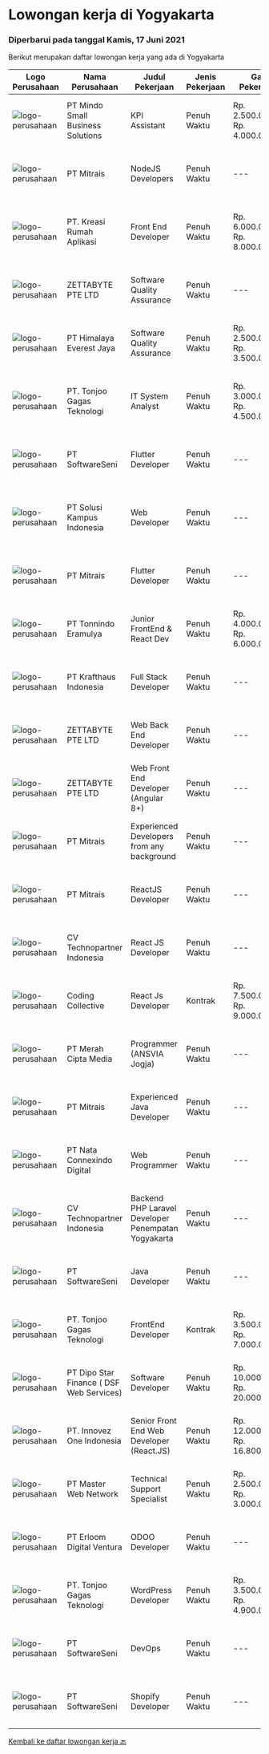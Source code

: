 
  # Lowongan kerja di Yogyakarta

  ### Diperbarui pada tanggal Kamis, 17 Juni 2021

  Berikut merupakan daftar lowongan kerja yang ada di Yogyakarta

  |Logo Perusahaan | Nama Perusahaan | Judul Pekerjaan | Jenis Pekerjaan | Gaji Pekerjaan | Lokasi | Deskripsi | Tanggal diunggah | Pranala |
  | -------------- | --------------- | --------------- | --------- | --------- | -------------- | ------- | ----------- | ----------- |
  |![logo-perusahaan](https://image-service-cdn.seek.com.au/bd9c5207a79d42ed096a1b2bad14bef66654f2f2/ee4dce1061f3f616224767ad58cb2fc751b8d2dc)|PT Mindo Small Business Solutions|KPI Assistant|Penuh Waktu|Rp. 2.500.000-Rp. 4.000.000|Yogyakarta|Job DescriptionYou will be working in a small team with these main responsibilities: Checking and updating KPIs  achievement on a daily basis Work...|Rabu, 16 Juni 2021|https://www.jobstreet.co.id/id/job/kpi-assistant-3557844?token=0~1bcd5e83-7601-491b-9607-941930ccf0ff&sectionRank=1&jobId=jobstreet-id-job-3557844|
|![logo-perusahaan](https://image-service-cdn.seek.com.au/969b0c47f133a1e0155056a5d964c63953dd6304/ee4dce1061f3f616224767ad58cb2fc751b8d2dc)|PT Mitrais|NodeJS Developers|Penuh Waktu|---|Bali|Build your Career with Mitrais! We're urgently looking for experienced NodeJS Developers to be part of our team for an immediate start.Our client is a...|Rabu, 16 Juni 2021|https://www.jobstreet.co.id/id/job/nodejs-developers-3557891?token=0~1bcd5e83-7601-491b-9607-941930ccf0ff&sectionRank=2&jobId=jobstreet-id-job-3557891|
|![logo-perusahaan](https://image-service-cdn.seek.com.au/13f7466ed464c1e6442064fa0564efac70e6da12/ee4dce1061f3f616224767ad58cb2fc751b8d2dc)|PT. Kreasi Rumah Aplikasi|Front End Developer|Penuh Waktu|Rp. 6.000.000-Rp. 8.000.000|Bantul|Memiliki pengalaman 2-5 tahun dalam pengembangan Front End Sangat memahami konsep HTML, CSS, dan Javascript Berpengalaman dalam menggunakan...|Rabu, 16 Juni 2021|https://www.jobstreet.co.id/id/job/front-end-developer-3557941?token=0~1bcd5e83-7601-491b-9607-941930ccf0ff&sectionRank=3&jobId=jobstreet-id-job-3557941|
|![logo-perusahaan](https://image-service-cdn.seek.com.au/a9ad8fdd00d66418bb5e9ec41ddbc2318ccec822/ee4dce1061f3f616224767ad58cb2fc751b8d2dc)|ZETTABYTE PTE LTD|Software Quality Assurance|Penuh Waktu|---|Yogyakarta|Company IntroductionZettabyte is a software development company that focuses on the education sector. We work together with our multicultural team...|Rabu, 16 Juni 2021|https://www.jobstreet.co.id/id/job/software-quality-assurance-3557457?token=0~1bcd5e83-7601-491b-9607-941930ccf0ff&sectionRank=4&jobId=jobstreet-id-job-3557457|
|![logo-perusahaan](https://image-service-cdn.seek.com.au/d869416464c417fa594cddadf07e4600e075dec8/ee4dce1061f3f616224767ad58cb2fc751b8d2dc)|PT Himalaya Everest Jaya|Software Quality Assurance|Penuh Waktu|Rp. 2.500.000-Rp. 3.500.000|Yogyakarta|Required skills : ability to write test plans and test cases based on technical system requirement ability to think outside-of-the-box - Bugs can...|Kamis, 17 Juni 2021|https://www.jobstreet.co.id/id/job/software-quality-assurance-3558630?token=0~1bcd5e83-7601-491b-9607-941930ccf0ff&sectionRank=5&jobId=jobstreet-id-job-3558630|
|![logo-perusahaan](https://image-service-cdn.seek.com.au/a083bcf6cafe02d372853a92180973ccc0b39376/ee4dce1061f3f616224767ad58cb2fc751b8d2dc)|PT. Tonjoo Gagas Teknologi|IT System Analyst|Penuh Waktu|Rp. 3.000.000-Rp. 4.500.000|Sleman|✔ Requirement: Minimal pendidikan Diploma (D3) / Sarjana (S1) Usia maksimal 30 tahun. Mampu melakukan analisis kebutuhan sistem dan menuangkannya...|Selasa, 15 Juni 2021|https://www.jobstreet.co.id/id/job/it-system-analyst-3557164?token=0~1bcd5e83-7601-491b-9607-941930ccf0ff&sectionRank=6&jobId=jobstreet-id-job-3557164|
|![logo-perusahaan](https://image-service-cdn.seek.com.au/c05a3e3e627c08dd9cbb310c1a48f4a5a42787b6/ee4dce1061f3f616224767ad58cb2fc751b8d2dc)|PT SoftwareSeni|Flutter Developer|Penuh Waktu|---|Yogyakarta|SoftwareSeni is a Software Development Company based in Yogyakarta &amp; Australia. We love solving tough problems – from user experience to design...|Rabu, 16 Juni 2021|https://www.jobstreet.co.id/id/job/flutter-developer-3548348?token=0~1bcd5e83-7601-491b-9607-941930ccf0ff&sectionRank=7&jobId=jobstreet-id-job-3548348|
|![logo-perusahaan](https://image-service-cdn.seek.com.au/1ff54ad07e333b08254add870fa9bf33ae72a7ff/ee4dce1061f3f616224767ad58cb2fc751b8d2dc)|PT Solusi Kampus Indonesia|Web Developer|Penuh Waktu|---|Yogyakarta|Candidate must possess at least Diploma, Bachelor's Degree in Engineering (Computer/Telecommunication), Computer Science/Information Technology or...|Rabu, 16 Juni 2021|https://www.jobstreet.co.id/id/job/web-developer-3548149?token=0~1bcd5e83-7601-491b-9607-941930ccf0ff&sectionRank=8&jobId=jobstreet-id-job-3548149|
|![logo-perusahaan](https://image-service-cdn.seek.com.au/969b0c47f133a1e0155056a5d964c63953dd6304/ee4dce1061f3f616224767ad58cb2fc751b8d2dc)|PT Mitrais|Flutter Developer|Penuh Waktu|---|Bali|Build your Career with Mitrais !  We're looking for experienced Flutter Developer to be part of our team. What will you be doing?  Liase with...|Rabu, 16 Juni 2021|https://www.jobstreet.co.id/id/job/flutter-developer-3557895?token=0~1bcd5e83-7601-491b-9607-941930ccf0ff&sectionRank=9&jobId=jobstreet-id-job-3557895|
|![logo-perusahaan](https://image-service-cdn.seek.com.au/2711b8a954c0288062a89d258704549fda8e7663/ee4dce1061f3f616224767ad58cb2fc751b8d2dc)|PT Tonnindo Eramulya|Junior FrontEnd & React Dev|Penuh Waktu|Rp. 4.000.000-Rp. 6.000.000|Yogyakarta|Minimum 1 year experience in HTML &amp; CSS &amp; Javascript  Minimum 1 year experience in REST API JSON Experience in React JS / Vue JS / Bootstrap...|Senin, 14 Juni 2021|https://www.jobstreet.co.id/id/job/junior-frontend-react-dev-3555437?token=0~1bcd5e83-7601-491b-9607-941930ccf0ff&sectionRank=10&jobId=jobstreet-id-job-3555437|
|![logo-perusahaan](https://image-service-cdn.seek.com.au/bef45686e3919076089a028d297160d83ed7cc14/ee4dce1061f3f616224767ad58cb2fc751b8d2dc)|PT Krafthaus Indonesia|Full Stack Developer|Penuh Waktu|---|Yogyakarta|We are looking for a Full-stack Software Developer for https://paperlust.co/ to build and maintain functional web pages and applications.As a Full...|Selasa, 15 Juni 2021|https://www.jobstreet.co.id/id/job/full-stack-developer-3556505?token=0~1bcd5e83-7601-491b-9607-941930ccf0ff&sectionRank=11&jobId=jobstreet-id-job-3556505|
|![logo-perusahaan](https://image-service-cdn.seek.com.au/a9ad8fdd00d66418bb5e9ec41ddbc2318ccec822/ee4dce1061f3f616224767ad58cb2fc751b8d2dc)|ZETTABYTE PTE LTD|Web Back End Developer|Penuh Waktu|---|Yogyakarta|Company IntroductionZettabyte is a software development company that focuses on the education sector. We work together with our multicultural team...|Rabu, 16 Juni 2021|https://www.jobstreet.co.id/id/job/web-back-end-developer-3557501?token=0~1bcd5e83-7601-491b-9607-941930ccf0ff&sectionRank=12&jobId=jobstreet-id-job-3557501|
|![logo-perusahaan](https://image-service-cdn.seek.com.au/a9ad8fdd00d66418bb5e9ec41ddbc2318ccec822/ee4dce1061f3f616224767ad58cb2fc751b8d2dc)|ZETTABYTE PTE LTD|Web Front End Developer (Angular 8+)|Penuh Waktu|---|Yogyakarta|Company IntroductionZettabyte is a software development company that focuses on the education sector. We work together with our multicultural team...|Rabu, 16 Juni 2021|https://www.jobstreet.co.id/id/job/web-front-end-developer-angular-8-3557436?token=0~1bcd5e83-7601-491b-9607-941930ccf0ff&sectionRank=13&jobId=jobstreet-id-job-3557436|
|![logo-perusahaan](https://image-service-cdn.seek.com.au/969b0c47f133a1e0155056a5d964c63953dd6304/ee4dce1061f3f616224767ad58cb2fc751b8d2dc)|PT Mitrais|Experienced Developers from any background|Penuh Waktu|---|Bali|Build your Career with Mitrais !  We're looking for experienced Software Engineers from any background to be part of our team.  What will you...|Rabu, 16 Juni 2021|https://www.jobstreet.co.id/id/job/experienced-developers-from-any-background-3557897?token=0~1bcd5e83-7601-491b-9607-941930ccf0ff&sectionRank=14&jobId=jobstreet-id-job-3557897|
|![logo-perusahaan](https://image-service-cdn.seek.com.au/969b0c47f133a1e0155056a5d964c63953dd6304/ee4dce1061f3f616224767ad58cb2fc751b8d2dc)|PT Mitrais|ReactJS Developer|Penuh Waktu|---|Bali|We're urgently looking for experienced ReactJS Developers to be part of our team for an immediate start.Our client is a consultancy focused company...|Selasa, 15 Juni 2021|https://www.jobstreet.co.id/id/job/reactjs-developer-3542719?token=0~1bcd5e83-7601-491b-9607-941930ccf0ff&sectionRank=15&jobId=jobstreet-id-job-3542719|
|![logo-perusahaan](https://image-service-cdn.seek.com.au/58a9f0f7c563607255b18c1090a985c42d17b7c8/ee4dce1061f3f616224767ad58cb2fc751b8d2dc)|CV Technopartner Indonesia|React JS Developer|Penuh Waktu|---|Yogyakarta|Job Description &amp; Requirements :  Experience in using React JS, Javascript, CSS Create reusable, efficient, and performable codes Collaborate with...|Rabu, 16 Juni 2021|https://www.jobstreet.co.id/id/job/react-js-developer-3549440?token=0~1bcd5e83-7601-491b-9607-941930ccf0ff&sectionRank=16&jobId=jobstreet-id-job-3549440|
|![logo-perusahaan](https://image-service-cdn.seek.com.au/173d90a4796b9060b32d48ba09d1cc3a5bacc8b1/ee4dce1061f3f616224767ad58cb2fc751b8d2dc)|Coding Collective|React Js Developer|Kontrak|Rp. 7.500.000-Rp. 9.000.000|Jakarta Raya|Requirements: Experience in React Js, Node Js (Knowledge in Typescript is a plus). Expertise in Object-Oriented Programming and Web Service (RESTfull...|Selasa, 15 Juni 2021|https://www.jobstreet.co.id/id/job/react-js-developer-3542390?token=0~1bcd5e83-7601-491b-9607-941930ccf0ff&sectionRank=17&jobId=jobstreet-id-job-3542390|
|![logo-perusahaan](https://image-service-cdn.seek.com.au/e1dd4270f52ae8e7b91b7ebc9c6012883f212cfe/ee4dce1061f3f616224767ad58cb2fc751b8d2dc)|PT Merah Cipta Media|Programmer (ANSVIA Jogja)|Penuh Waktu|---|Yogyakarta|Bachelor Degree from Computer Science, Information Technology, or other related majors Minimal 2 years’ experience as a web programmer ( JAVA )...|Selasa, 15 Juni 2021|https://www.jobstreet.co.id/id/job/programmer-ansvia-jogja-3557180?token=0~1bcd5e83-7601-491b-9607-941930ccf0ff&sectionRank=18&jobId=jobstreet-id-job-3557180|
|![logo-perusahaan](https://image-service-cdn.seek.com.au/969b0c47f133a1e0155056a5d964c63953dd6304/ee4dce1061f3f616224767ad58cb2fc751b8d2dc)|PT Mitrais|Experienced Java Developer|Penuh Waktu|---|Bali|Build your Career with Mitrais!  We have clients who are urgently looking for Experienced Java developers for an immediate start. What will you be...|Rabu, 16 Juni 2021|https://www.jobstreet.co.id/id/job/experienced-java-developer-3557892?token=0~1bcd5e83-7601-491b-9607-941930ccf0ff&sectionRank=19&jobId=jobstreet-id-job-3557892|
|![logo-perusahaan](https://image-service-cdn.seek.com.au/8d0b5a38ccc2120b6fe64009f515525db626da97/ee4dce1061f3f616224767ad58cb2fc751b8d2dc)|PT Nata Connexindo Digital|Web Programmer|Penuh Waktu|---|Yogyakarta|General Specification: Young passionate, maximal age 30 D3/S1 in Information Technology (Computer Science) with minimum IPK 3.00 Must be a creative,...|Minggu, 13 Juni 2021|https://www.jobstreet.co.id/id/job/web-programmer-3547054?token=0~1bcd5e83-7601-491b-9607-941930ccf0ff&sectionRank=20&jobId=jobstreet-id-job-3547054|
|![logo-perusahaan](https://image-service-cdn.seek.com.au/58a9f0f7c563607255b18c1090a985c42d17b7c8/ee4dce1061f3f616224767ad58cb2fc751b8d2dc)|CV Technopartner Indonesia|Backend PHP Laravel Developer Penempatan Yogyakarta|Penuh Waktu|---|Yogyakarta|Job Description &amp; Requirements : Build Web Application (PHP, Laravel) Experienced in making or integrating API Experienced in using versioning...|Rabu, 16 Juni 2021|https://www.jobstreet.co.id/id/job/backend-php-laravel-developer-penempatan-yogyakarta-3549437?token=0~1bcd5e83-7601-491b-9607-941930ccf0ff&sectionRank=21&jobId=jobstreet-id-job-3549437|
|![logo-perusahaan](https://image-service-cdn.seek.com.au/c05a3e3e627c08dd9cbb310c1a48f4a5a42787b6/ee4dce1061f3f616224767ad58cb2fc751b8d2dc)|PT SoftwareSeni|Java Developer|Penuh Waktu|---|Yogyakarta|SoftwareSeni is a Software Development Company based in Yogyakarta &amp; Australia. We love solving tough problems – from user experience to design...|Senin, 14 Juni 2021|https://www.jobstreet.co.id/id/job/java-developer-3555281?token=0~1bcd5e83-7601-491b-9607-941930ccf0ff&sectionRank=22&jobId=jobstreet-id-job-3555281|
|![logo-perusahaan](https://image-service-cdn.seek.com.au/a083bcf6cafe02d372853a92180973ccc0b39376/ee4dce1061f3f616224767ad58cb2fc751b8d2dc)|PT. Tonjoo Gagas Teknologi|FrontEnd Developer|Kontrak|Rp. 3.500.000-Rp. 7.000.000|Sleman|✔ Kualifikasi: Minimal pendidikan Diploma (D3) / Sarjana (S1) Minimal Pengalaman 2 tahun di bidang Front-End Developer Menguasai secara tuntas: HTML,...|Senin, 14 Juni 2021|https://www.jobstreet.co.id/id/job/frontend-developer-3556141?token=0~1bcd5e83-7601-491b-9607-941930ccf0ff&sectionRank=23&jobId=jobstreet-id-job-3556141|
|![logo-perusahaan](https://us.123rf.com/450wm/pavelstasevich/pavelstasevich1811/pavelstasevich181101027/112815900-stock-vector-no-image-available-icon-flat-vector.jpg?ver=6)|PT Dipo Star Finance ( DSF Web Services)|Software Developer|Penuh Waktu|Rp. 10.000.000-Rp. 20.000.000|Jakarta Pusat|Job Description Collaborate with cross-functional teams (Sales, Marketing, Hardware, Product, Mobile, DevOps, UX, Data Science, Data Engineering, QA,...|Senin, 14 Juni 2021|https://www.jobstreet.co.id/id/job/software-developer-3555155?token=0~1bcd5e83-7601-491b-9607-941930ccf0ff&sectionRank=24&jobId=jobstreet-id-job-3555155|
|![logo-perusahaan](https://image-service-cdn.seek.com.au/b298687ae02f9798573838624580ad51c34fe2f1/ee4dce1061f3f616224767ad58cb2fc751b8d2dc)|PT. Innovez One Indonesia|Senior Front End Web Developer (React.JS)|Penuh Waktu|Rp. 12.000.000-Rp. 16.800.000|Jakarta Raya|Front End Web Developer (React.JS) We are looking for an experienced and talented senior front end developer (React.JS) to join our team to work on...|Minggu, 13 Juni 2021|https://www.jobstreet.co.id/id/job/senior-front-end-web-developer-react-js-3546625?token=0~1bcd5e83-7601-491b-9607-941930ccf0ff&sectionRank=25&jobId=jobstreet-id-job-3546625|
|![logo-perusahaan](https://image-service-cdn.seek.com.au/72c31a61c80d29b36ea12544205e0f06f183f586/ee4dce1061f3f616224767ad58cb2fc751b8d2dc)|PT Master Web Network|Technical Support Specialist|Penuh Waktu|Rp. 2.500.000-Rp. 3.000.000|Yogyakarta|Responsibilities :• To provide technical assistance to clients forproducts &amp; services offered by Exabytes• To provide guidance to clients for...|Sabtu, 12 Juni 2021|https://www.jobstreet.co.id/id/job/technical-support-specialist-3545680?token=0~1bcd5e83-7601-491b-9607-941930ccf0ff&sectionRank=26&jobId=jobstreet-id-job-3545680|
|![logo-perusahaan](https://image-service-cdn.seek.com.au/7b0850d0262c85ca3c0fa4d6a9c005f1450e6d9f/ee4dce1061f3f616224767ad58cb2fc751b8d2dc)|PT Erloom Digital Ventura|ODOO Developer|Penuh Waktu|---|Jakarta Raya|ODOO Developer Job offeringJob Responsibilites: Coordinating with development teams to determine application requirements. Writing scalable code using...|Minggu, 13 Juni 2021|https://www.jobstreet.co.id/id/job/odoo-developer-3547295?token=0~1bcd5e83-7601-491b-9607-941930ccf0ff&sectionRank=27&jobId=jobstreet-id-job-3547295|
|![logo-perusahaan](https://image-service-cdn.seek.com.au/a083bcf6cafe02d372853a92180973ccc0b39376/ee4dce1061f3f616224767ad58cb2fc751b8d2dc)|PT. Tonjoo Gagas Teknologi|WordPress Developer|Penuh Waktu|Rp. 3.500.000-Rp. 4.900.000|Sleman|✔ Requirement: Minimal pendidikan Diploma (D3) / Sarjana (S1) Menguasai HTML, CSS, dan JS Menguasai PHP Menguasai dasar Wordpress Development...|Senin, 14 Juni 2021|https://www.jobstreet.co.id/id/job/wordpress-developer-3556140?token=0~1bcd5e83-7601-491b-9607-941930ccf0ff&sectionRank=28&jobId=jobstreet-id-job-3556140|
|![logo-perusahaan](https://image-service-cdn.seek.com.au/c05a3e3e627c08dd9cbb310c1a48f4a5a42787b6/ee4dce1061f3f616224767ad58cb2fc751b8d2dc)|PT SoftwareSeni|DevOps|Penuh Waktu|---|Yogyakarta|SoftwareSeni is a Software Development Company based in Yogyakarta &amp; Australia. We love solving tough problems – from user experience to design...|Sabtu, 12 Juni 2021|https://www.jobstreet.co.id/id/job/devops-3545343?token=0~1bcd5e83-7601-491b-9607-941930ccf0ff&sectionRank=29&jobId=jobstreet-id-job-3545343|
|![logo-perusahaan](https://image-service-cdn.seek.com.au/c05a3e3e627c08dd9cbb310c1a48f4a5a42787b6/ee4dce1061f3f616224767ad58cb2fc751b8d2dc)|PT SoftwareSeni|Shopify Developer|Penuh Waktu|---|Yogyakarta|SoftwareSeni is a Software Development Company based in Yogyakarta &amp; Australia. We love solving tough problems – from user experience to design...|Minggu, 13 Juni 2021|https://www.jobstreet.co.id/id/job/shopify-developer-3547071?token=0~1bcd5e83-7601-491b-9607-941930ccf0ff&sectionRank=30&jobId=jobstreet-id-job-3547071|


  [Kembali ke daftar lowongan kerja 🔙](../README.md#daftar-lowongan-kerja)
  